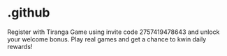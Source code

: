 # .github
Register with Tiranga Game using invite code 2757419478643 and unlock your welcome bonus. Play real games and get a chance to kwin daily rewards!
